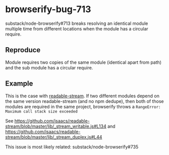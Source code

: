 browserify-bug-713
====

substack/node-browserify#713 breaks resolving an identical module multiple time from different locations when the module has a circular require.

## Reproduce

Module requires two copies of the same module (identical apart from path) and the sub module has a circular require. 

## Example

This is the case with [readable-stream](https://github.com/isaacs/readable-stream). If two different modules depend on the same version readable-stream (and no npm dedupe), then both of those modules are required in the same project, browserify throws a `RangeError: Maximum call stack size exceeded`

See https://github.com/isaacs/readable-stream/blob/master/lib/_stream_writable.js#L134 and https://github.com/isaacs/readable-stream/blob/master/lib/_stream_duplex.js#L44

This issue is most likely related: substack/node-browserify#735
